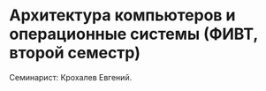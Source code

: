 Архитектура компьютеров и операционные системы (ФИВТ, второй семестр)
===============================
Семинарист: Крохалев Евгений.
